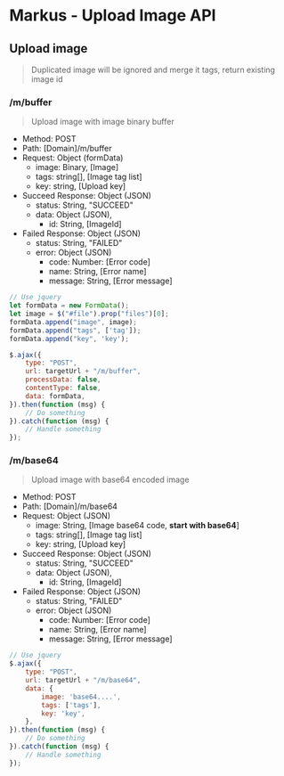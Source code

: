 # Markus - Upload Image API

## Upload image

> Duplicated image will be ignored and merge it tags, return existing image id

### /m/buffer

> Upload image with image binary buffer

-   Method: POST
-   Path: [Domain]/m/buffer
-   Request: Object (formData)
    -   image: Binary, [Image]
    -   tags: string[], [Image tag list]
    -   key: string, [Upload key]
-   Succeed Response: Object (JSON)
    -   status: String, "SUCCEED"
    -   data: Object (JSON),
        -   id: String, [ImageId]
-   Failed Response: Object (JSON)
    -   status: String, "FAILED"
    -   error: Object (JSON)
        -   code: Number: [Error code]
        -   name: String, [Error name]
        -   message: String, [Error message]

```javascript
// Use jquery
let formData = new FormData();
let image = $("#file").prop("files")[0];
formData.append("image", image);
formData.append("tags", ['tag']);
formData.append("key", 'key');

$.ajax({
    type: "POST",
    url: targetUrl + "/m/buffer",
    processData: false,
    contentType: false,
    data: formData,
}).then(function (msg) {
    // Do something
}).catch(function (msg) {
    // Handle something
});
```

### /m/base64

> Upload image with base64 encoded image

-   Method: POST
-   Path: [Domain]/m/base64
-   Request: Object (JSON)
    -   image: String, [Image base64 code, **start with base64**]
    -   tags: string[], [Image tag list]
    -   key: string, [Upload key]
-   Succeed Response: Object (JSON)
    -   status: String, "SUCCEED"
    -   data: Object (JSON),
        -   id: String, [ImageId]
-   Failed Response: Object (JSON)
    -   status: String, "FAILED"
    -   error: Object (JSON)
        -   code: Number: [Error code]
        -   name: String, [Error name]
        -   message: String, [Error message]

```javascript
// Use jquery
$.ajax({
    type: "POST",
    url: targetUrl + "/m/base64",
    data: {
        image: 'base64....',
        tags: ['tags'],
        key: 'key',
    },
}).then(function (msg) {
    // Do something
}).catch(function (msg) {
    // Handle something
});
```